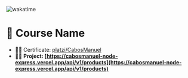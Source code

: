 ![wakatime](https://wakatime.com/badge/user/9e0548e0-ba44-4650-b0f1-5ece84453209/project/c49a15c4-e7c9-4696-a3af-d1a8151bbf65.svg)

# 📗 Course Name
- 👨‍🎓 Certificate: [platzi/CabosManuel](https://platzi.com/p/CabosManuel/curso/2485-backend-nodejs/diploma/detalle/)
- 👨‍💻 **Project: [https://cabosmanuel-node-express.vercel.app/api/v1/products](https://cabosmanuel-node-express.vercel.app/api/v1/products)**
<!-- - ▶️ **[Try it on CodePen]()** -->

<!-- Imagen/GIF del proyecto -->
<!-- ![]() -->

<!-- Instrucciones del proyecto -->
<!--
## Pasos para desplegar proyecto en local 🚀

1. Descargar archivos del repositorio
2. En la carpeta del proyecto ejecutar los comandos:

  - Instalar dependencias:
    ```bash
    npm install
    ```
  - Levantar proyecto:
    ```bash
    npm start
    ```
  - Podrás ver el proyecto en tu navegador entrando a [http://localhost:3000](http://localhost:3000).
-->
